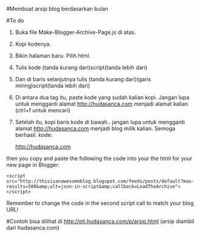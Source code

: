 #Membuat arsip blog berdasarkan bulan

#To do
1. Buka file Make-Blogger-Archive-Page.js di atas. 
2. Kopi kodenya. 
3. Bikin halaman baru. Pilih html.
4. Tulis kode (tanda kurang dari)script(tanda lebih dari)
5. Dan di baris selanjutnya tulis (tanda kurang dari)(garis miring)script(tanda lebih dari)
6. Di antara dua tag itu, paste kode yang sudah kalian kopi. Jangan lupa untuk mengganti alamat http://hudasanca.com menjadi alamat kalian (ctrl+f untuk mencari)
7. Setelah itu, kopi baris kode di bawah.. jangan lupa untuk mengganti alamat http://hudasanca.com menjadi blog milik kalian. Semoga berhasil. 
 kode:

    http://hudasanca.com

then you copy and paste the following the code into your the html for your new page in Blogger:

    <script src="http://thisisanawesomeblog.blogspot.com/feeds/posts/default?max-results=500&amp;alt=json-in-script&amp;callback=LoadTheArchive">
    </script>

Remember to change the code in the second script call to match your blog URL!

[1]:http://www.edwardtufte.com/bboard/q-and-a?topic_id=1


#Contoh bisa dilihat di http://pti.hudasanca.com/p/arsip.html (arsip diambil dari hudasanca.com)
